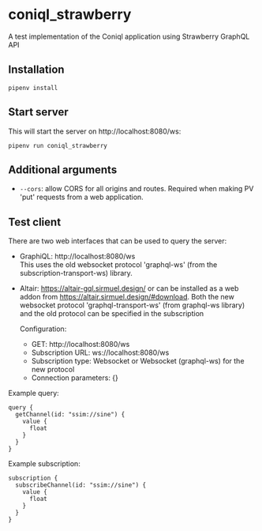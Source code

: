 # coniql_strawberry
A test implementation of the Coniql application using Strawberry GraphQL API

## Installation
```pipenv install ```

## Start server
This will start the server on http://localhost:8080/ws:

```pipenv run coniql_strawberry```

## Additional arguments
- `--cors`: allow CORS for all origins and routes. Required when making PV 'put' requests from a web application.

## Test client
There are two web interfaces that can be used to query the server:

- GraphiQL: http://localhost:8080/ws  
   This uses the old websocket protocol 'graphql-ws' (from the subscription-transport-ws) library.
   
- Altair: https://altair-gql.sirmuel.design/ or can be installed as a web addon from https://altair.sirmuel.design/#download.
   Both the new websocket protocol 'graphql-transport-ws' (from graphql-ws library) and the old protocol can be specified in the subscription
   
   Configuration:
   - GET: http://localhost:8080/ws
   - Subscription URL: ws://localhost:8080/ws
   - Subscription type: Websocket or Websocket (graphql-ws) for the new protocol
   - Connection parameters: {}
   
Example query:
```
query {
  getChannel(id: "ssim://sine") {
    value {
      float
    }
  }
}
```

Example subscription:
```
subscription {
  subscribeChannel(id: "ssim://sine") {
    value {
      float
    }
  }
}
```
